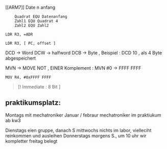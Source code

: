 [[ARM7]]
Date n anfang
```
	Quadrat EQU Datenanfang
	Zahl1 EQU Quadrat 4 
	Zahl2 EQU Zahl2
```

```
LDR R3, =ADR

LDR R3, [ PC, offset ]
```

DCD -> Word 
DCW -> halfword
DCB -> Byte  , Beispiel : DCD 10 , als 4 Byte abgespeichert 


MVN -> MOVE NOT , EINER Komplement :
	MVN #0  -> FFFF FFFF
```
MOV R4, #0xFFFF FFFF

```

>[! Immediate : 8 Bit ]

## praktikumsplatz:
Montags mit mechatroniker 
Januar / febraur mechatroniker im praktiukum ab kw3 

Dienstags eien gruppe, danach S 
mittwochs nichts im labor, vielleciht reinkommen und ausleihen 
Donnerstags morgens S., um 10 uhr wir 
kompletter freitag belegt 

